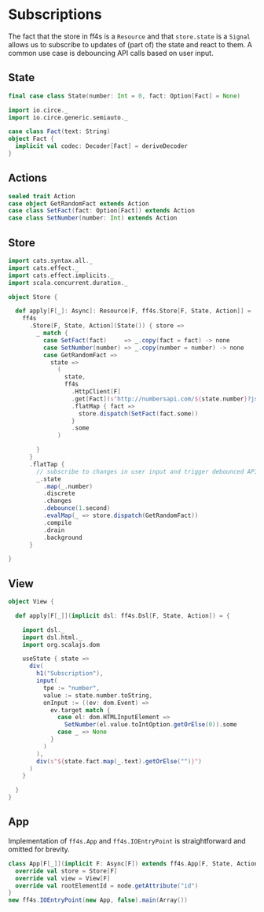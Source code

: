 # Subscriptions

The fact that the store in ff4s is a `Resource` and that `store.state` is a `Signal` allows us to subscribe to updates of (part of) the state and react to them. A common use case is debouncing API calls based on user input. 

## State

```scala mdoc:js:shared
final case class State(number: Int = 0, fact: Option[Fact] = None)
```

```scala mdoc:js:shared
import io.circe._
import io.circe.generic.semiauto._

case class Fact(text: String)
object Fact {
  implicit val codec: Decoder[Fact] = deriveDecoder
}
```

## Actions

```scala mdoc:js:shared
sealed trait Action
case object GetRandomFact extends Action
case class SetFact(fact: Option[Fact]) extends Action
case class SetNumber(number: Int) extends Action
```

## Store


```scala mdoc:js:shared
import cats.syntax.all._
import cats.effect._
import cats.effect.implicits._
import scala.concurrent.duration._

object Store {

  def apply[F[_]: Async]: Resource[F, ff4s.Store[F, State, Action]] =
    ff4s
      .Store[F, State, Action](State()) { store =>
        _ match {
          case SetFact(fact)     => _.copy(fact = fact) -> none
          case SetNumber(number) => _.copy(number = number) -> none
          case GetRandomFact =>
            state =>
              (
                state,
                ff4s
                  .HttpClient[F]
                  .get[Fact](s"http://numbersapi.com/${state.number}?json")
                  .flatMap { fact =>
                    store.dispatch(SetFact(fact.some))
                  }
                  .some
              )

        }
      }
      .flatTap {
        // subscribe to changes in user input and trigger debounced API calls
        _.state
          .map(_.number)
          .discrete
          .changes
          .debounce(1.second)
          .evalMap(_ => store.dispatch(GetRandomFact))
          .compile
          .drain
          .background
      }

}
```

## View

```scala mdoc:js:shared
object View {

  def apply[F[_]](implicit dsl: ff4s.Dsl[F, State, Action]) = {

    import dsl._
    import dsl.html._
    import org.scalajs.dom

    useState { state =>
      div(
        h1("Subscription"),
        input(
          tpe := "number",
          value := state.number.toString,
          onInput := ((ev: dom.Event) =>
            ev.target match {
              case el: dom.HTMLInputElement =>
                SetNumber(el.value.toIntOption.getOrElse(0)).some
              case _ => None
            }
          )
        ),
        div(s"${state.fact.map(_.text).getOrElse("")}")
      )
    }

  }
}
```

## App

Implementation of `ff4s.App` and `ff4s.IOEntryPoint` is straightforward and omitted for brevity.

```scala mdoc:js:invisible
class App[F[_]](implicit F: Async[F]) extends ff4s.App[F, State, Action] {
  override val store = Store[F]
  override val view = View[F]
  override val rootElementId = node.getAttribute("id")
}
new ff4s.IOEntryPoint(new App, false).main(Array())
```
